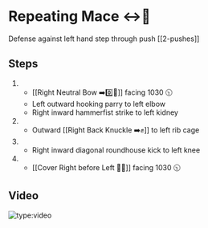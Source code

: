 # Repeating Mace ↔️👊

Defense against left hand step through push
[[2-pushes]]

## Steps

1. - [[Right Neutral Bow ➡️0️⃣🦶]] facing 1030 🕥
   - Left outward hooking parry to left elbow
   - Right inward hammerfist strike to left kidney
2. - Outward [[Right Back Knuckle ➡️✊]] to
     left rib cage
3. - Right inward diagonal roundhouse kick to left knee
4. - [[Cover Right before Left 🦶🔄]] facing 1030 🕥

## Video

![type:video](https://www.youtube.com/embed/IXZ6kr4VHQw?start=322&end=338)
